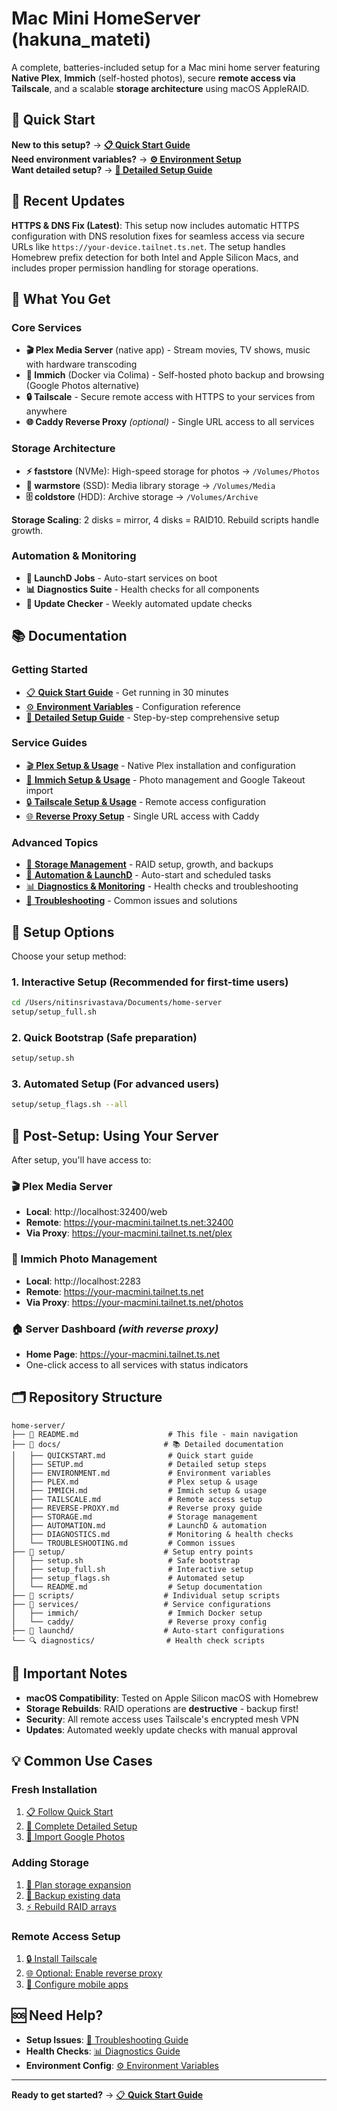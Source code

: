 # Mac Mini HomeServer (hakuna_mateti)

A complete, batteries-included setup for a Mac mini home server featuring **Native Plex**, **Immich** (self-hosted photos), secure **remote access via Tailscale**, and a scalable **storage architecture** using macOS AppleRAID.

## 🚀 Quick Start

**New to this setup?** → [**📋 Quick Start Guide**](docs/QUICKSTART.md)  
**Need environment variables?** → [**⚙️ Environment Setup**](docs/ENVIRONMENT.md)  
**Want detailed setup?** → [**📖 Detailed Setup Guide**](docs/SETUP.md)

## 🔧 Recent Updates

**HTTPS & DNS Fix (Latest)**: This setup now includes automatic HTTPS configuration with DNS resolution fixes for seamless access via secure URLs like `https://your-device.tailnet.ts.net`. The setup handles Homebrew prefix detection for both Intel and Apple Silicon Macs, and includes proper permission handling for storage operations.

## 📁 What You Get

### Core Services
- **🎬 Plex Media Server** (native app) - Stream movies, TV shows, music with hardware transcoding
- **📸 Immich** (Docker via Colima) - Self-hosted photo backup and browsing (Google Photos alternative)
- **🔒 Tailscale** - Secure remote access with HTTPS to your services from anywhere
- **🌐 Caddy Reverse Proxy** *(optional)* - Single URL access to all services

### Storage Architecture
- **⚡ faststore** (NVMe): High-speed storage for photos → `/Volumes/Photos`
- **💾 warmstore** (SSD): Media library storage → `/Volumes/Media`  
- **🗄️ coldstore** (HDD): Archive storage → `/Volumes/Archive`

**Storage Scaling**: 2 disks = mirror, 4 disks = RAID10. Rebuild scripts handle growth.

### Automation & Monitoring
- **🤖 LaunchD Jobs** - Auto-start services on boot
- **📊 Diagnostics Suite** - Health checks for all components
- **🔄 Update Checker** - Weekly automated update checks

## 📚 Documentation

### Getting Started
- [📋 **Quick Start Guide**](docs/QUICKSTART.md) - Get running in 30 minutes
- [⚙️ **Environment Variables**](docs/ENVIRONMENT.md) - Configuration reference
- [📖 **Detailed Setup Guide**](docs/SETUP.md) - Step-by-step comprehensive setup

### Service Guides  
- [🎬 **Plex Setup & Usage**](docs/PLEX.md) - Native Plex installation and configuration
- [📸 **Immich Setup & Usage**](docs/IMMICH.md) - Photo management and Google Takeout import
- [🔒 **Tailscale Setup & Usage**](docs/TAILSCALE.md) - Remote access configuration
- [🌐 **Reverse Proxy Setup**](docs/REVERSE-PROXY.md) - Single URL access with Caddy

### Advanced Topics
- [💾 **Storage Management**](docs/STORAGE.md) - RAID setup, growth, and backups
- [🤖 **Automation & LaunchD**](docs/AUTOMATION.md) - Auto-start and scheduled tasks
- [📊 **Diagnostics & Monitoring**](docs/DIAGNOSTICS.md) - Health checks and troubleshooting
- [🔧 **Troubleshooting**](docs/TROUBLESHOOTING.md) - Common issues and solutions

## 🎯 Setup Options

Choose your setup method:

### 1. Interactive Setup (Recommended for first-time users)
```bash
cd /Users/nitinsrivastava/Documents/home-server
setup/setup_full.sh
```

### 2. Quick Bootstrap (Safe preparation)
```bash
setup/setup.sh
```

### 3. Automated Setup (For advanced users)
```bash
setup/setup_flags.sh --all
```

## 🌟 Post-Setup: Using Your Server

After setup, you'll have access to:

### 🎬 Plex Media Server
- **Local**: http://localhost:32400/web
- **Remote**: https://your-macmini.tailnet.ts.net:32400
- **Via Proxy**: https://your-macmini.tailnet.ts.net/plex

### 📸 Immich Photo Management  
- **Local**: http://localhost:2283
- **Remote**: https://your-macmini.tailnet.ts.net
- **Via Proxy**: https://your-macmini.tailnet.ts.net/photos

### 🏠 Server Dashboard *(with reverse proxy)*
- **Home Page**: https://your-macmini.tailnet.ts.net
- One-click access to all services with status indicators

## 🗂️ Repository Structure

```
home-server/
├── 📄 README.md                    # This file - main navigation
├── 📁 docs/                       # 📚 Detailed documentation
│   ├── QUICKSTART.md              # Quick start guide
│   ├── SETUP.md                   # Detailed setup steps
│   ├── ENVIRONMENT.md             # Environment variables
│   ├── PLEX.md                    # Plex setup & usage
│   ├── IMMICH.md                  # Immich setup & usage
│   ├── TAILSCALE.md               # Remote access setup
│   ├── REVERSE-PROXY.md           # Reverse proxy guide
│   ├── STORAGE.md                 # Storage management
│   ├── AUTOMATION.md              # LaunchD & automation
│   ├── DIAGNOSTICS.md             # Monitoring & health checks
│   └── TROUBLESHOOTING.md         # Common issues
├── 🔧 setup/                      # Setup entry points
│   ├── setup.sh                   # Safe bootstrap
│   ├── setup_full.sh              # Interactive setup
│   ├── setup_flags.sh             # Automated setup
│   └── README.md                  # Setup documentation
├── 📜 scripts/                    # Individual setup scripts
├── 🐳 services/                   # Service configurations
│   ├── immich/                    # Immich Docker setup
│   └── caddy/                     # Reverse proxy config
├── 🤖 launchd/                    # Auto-start configurations
└── 🔍 diagnostics/                # Health check scripts
```

## 🚨 Important Notes

- **macOS Compatibility**: Tested on Apple Silicon macOS with Homebrew
- **Storage Rebuilds**: RAID operations are **destructive** - backup first!
- **Security**: All remote access uses Tailscale's encrypted mesh VPN
- **Updates**: Automated weekly update checks with manual approval

## 💡 Common Use Cases

### Fresh Installation
1. [📋 Follow Quick Start](docs/QUICKSTART.md)
2. [📖 Complete Detailed Setup](docs/SETUP.md) 
3. [📸 Import Google Photos](docs/IMMICH.md#google-takeout-import)

### Adding Storage
1. [💾 Plan storage expansion](docs/STORAGE.md#scaling-storage)
2. [🔧 Backup existing data](docs/STORAGE.md#backup-and-restore)
3. [⚡ Rebuild RAID arrays](docs/STORAGE.md#rebuilding-arrays)

### Remote Access Setup
1. [🔒 Install Tailscale](docs/TAILSCALE.md)
2. [🌐 Optional: Enable reverse proxy](docs/REVERSE-PROXY.md)
3. [📱 Configure mobile apps](docs/TAILSCALE.md#mobile-setup)

## 🆘 Need Help?

- **Setup Issues**: [🔧 Troubleshooting Guide](docs/TROUBLESHOOTING.md)
- **Health Checks**: [📊 Diagnostics Guide](docs/DIAGNOSTICS.md)
- **Environment Config**: [⚙️ Environment Variables](docs/ENVIRONMENT.md)

---

**Ready to get started?** → [📋 **Quick Start Guide**](docs/QUICKSTART.md)